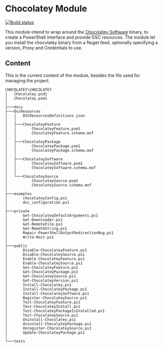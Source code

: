 # Chocolatey Module

[![Build status](https://ci.appveyor.com/api/projects/status/ulul0agv7kgo8a7n?svg=true)](https://ci.appveyor.com/project/gaelcolas/chocolatey)

This module intend to wrap around the [Chocolatey Software](https://chocolatey.org) binary, to create a PowerShell interface and provide DSC resources.
The module let you install the chocolatey binary from a Nuget feed, optionally specifying a version, Proxy and Credentials to use.

## Content

This is the current content of the module, besides the file used for managing the project.

```
CHOCOLATEY\CHOCOLATEY
│   Chocolatey.psd1
│   Chocolatey.psm1
│
├───docs
├───DscResources
│   │   DSCResourcesDefinitions.json
│   │
│   ├───ChocolateyFeature
│   │       ChocolateyFeature.psm1
│   │       ChocolateyFeature.schema.mof
│   │
│   ├───ChocolateyPackage
│   │       ChocolateyPackage.psm1
│   │       ChocolateyPackage.schema.mof
│   │
│   ├───ChocolateySoftware
│   │       ChocolateySoftware.psm1
│   │       ChocolateySoftware.schema.mof
│   │
│   └───ChocolateySource
│           ChocolateySource.psm1
│           ChocolateySource.schema.mof
│
├───examples
│       chocolateyConfig.ps1
│       dsc_configuration.ps1
│
├───private
│       Get-ChocolateyDefaultArguments.ps1
│       Get-Downloader.ps1
│       Get-RemoteFile.ps1
│       Get-RemoteString.ps1
│       Repair-PowerShellOutputRedirectionBug.ps1
│       Write-Host.ps1
│
├───public
│       Disable-ChocolateyFeature.ps1
│       Disable-ChocolateySource.ps1
│       Enable-ChocolateyFeature.ps1
│       Enable-ChocolateySource.ps1
│       Get-ChocolateyFeature.ps1
│       Get-ChocolateyPackage.ps1
│       Get-ChocolateySource.ps1
│       Get-ChocolateyVersion.ps1
│       Install-Chocolatey.ps1
│       Install-ChocolateyPackage.ps1
│       Install-ChocolateySoftware.ps1
│       Register-ChocolateySource.ps1
│       Test-ChocolateyFeature.ps1
│       Test-ChocolateyInstall.ps1
│       Test-ChocolateyPackageIsInstalled.ps1
│       Test-ChocolateySource.ps1
│       Uninstall-Chocolatey.ps1
│       Uninstall-ChocolateyPackage.ps1
│       Unregister-ChocolateySource.ps1
│       Update-ChocolateyPackage.ps1
│
└───tests
```